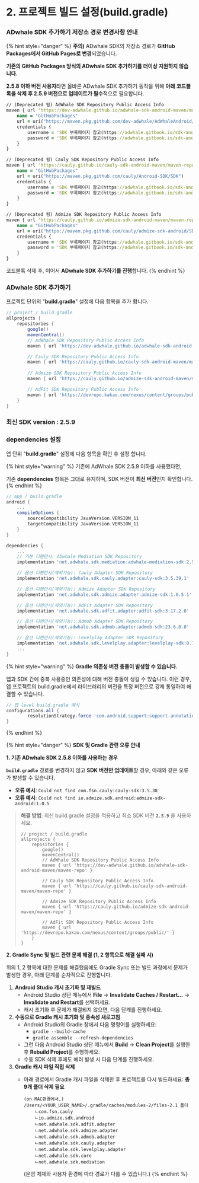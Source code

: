 # 2. 프로젝트 빌드 설정(build.gradle)

### ADwhale SDK 추가하기 저장소 경로 변경사항 안내

{% hint style="danger" %}
**주의)** ADwhale SDK의 저장소 경로가 **GitHub Packages에서 GitHub Pages로 변경**되었습니다.

**기존의 GitHub Packages 방식의 ADwhale SDK 추가하기를 더이상 지원하지 않습니다.**&#x20;

**2.5.8 이하 버전 사용자**라면 올바른 ADwhale SDK 추가하기 동작을 위해 **아래 코드블록을 삭제 후 2.5.9 버전으로 업데이트가 필수**적으로 필요합니다.&#x20;

```clojure
// (Deprecated 됨) AdWhale SDK Repository Public Access Info
maven { url 'https://dev-adwhale.github.io/adwhale-sdk-android-maven/maven-repo' }
    name = "GitHubPackages"
    url = uri("https://maven.pkg.github.com/dev-adwhale/AdWhaleAndroid/SDK")
    credentials {
        username = 'SDK 부록페이지 참고(https://adwhale.gitbook.io/sdk-android-appendix)'
        password = 'SDK 부록페이지 참고(https://adwhale.gitbook.io/sdk-android-appendix)'
    }
}

// (Deprecated 됨) Cauly SDK Repository Public Access Info
maven { url 'https://cauly.github.io/cauly-sdk-android-maven/maven-repo' }
    name = "GitHubPackages"
    url = uri("https://maven.pkg.github.com/cauly/Android-SDK/SDK")
    credentials {
        username = 'SDK 부록페이지 참고(https://adwhale.gitbook.io/sdk-android-appendix)'
        password = 'SDK 부록페이지 참고(https://adwhale.gitbook.io/sdk-android-appendix)'
    }
}

// (Deprecated 됨) Admize SDK Repository Public Access Info
maven { url 'https://cauly.github.io/admize-sdk-android-maven/maven-repo' }
    name = "GitHubPackages"
    url = uri("https://maven.pkg.github.com/cauly/admize-sdk-android/SDK")
    credentials {
        username = 'SDK 부록페이지 참고(https://adwhale.gitbook.io/sdk-android-appendix)'
        password = 'SDK 부록페이지 참고(https://adwhale.gitbook.io/sdk-android-appendix)'
    }
}
```

코드블록 삭제 후, 이어서 **ADwhale SDK 추가하기를 진행**합니다.
{% endhint %}

### ADwhale SDK 추가하기

프로젝트 단위의 "**build.gradle**" 설정에 다음 항목을 추가 합니다.

```gradle
// project / build.gradle
allprojects {
    repositories {
        google()
        mavenCentral()
        // AdWhale SDK Repository Public Access Info
        maven { url 'https://dev-adwhale.github.io/adwhale-sdk-android-maven/maven-repo' }

        // Cauly SDK Repository Public Access Info
        maven { url 'https://cauly.github.io/cauly-sdk-android-maven/maven-repo' }
        
        // Admize SDK Repository Public Access Info
        maven { url 'https://cauly.github.io/admize-sdk-android-maven/maven-repo' }

        // AdFit SDK Repository Public Access Info
        maven { url 'https://devrepo.kakao.com/nexus/content/groups/public/' }
    }
}
```

### 최신 SDK version : 2.5.9

### dependencies 설정

앱 단위 "**build.gradle**" 설정에 다음 항목을 확인 후 설정 합니다.&#x20;

{% hint style="warning" %}
기존에 AdWhale SDK 2.5.9 이하를 사용했다면,

기존 **dependencies** 항목은 그대로 유지하며, SDK 버전이 **최신 버전**인지 확인합니다.
{% endhint %}

```gradle
// app / build.gradle
android {
    ...
    compileOptions {
        sourceCompatibility JavaVersion.VERSION_11
        targetCompatibility JavaVersion.VERSION_11
    }
}

dependencies {
    ...
    // 기본 디펜던시: ADwhale Mediation SDK Repository
    implementation 'net.adwhale.sdk.mediation:adwhale-mediation-sdk:2.5.9'

    // 옵션 디펜던시(제외가능): Cauly Adapter SDK Repository
    implementation 'net.adwhale.sdk.cauly.adapter:cauly-sdk:3.5.39.1'

    // 옵션 디펜던시(제외가능): Admize Adapter SDK Repository
    implementation 'net.adwhale.sdk.admize.adapter:admize-sdk:1.0.5.1'

    // 옵션 디펜던시(제외가능): AdFit Adapter SDK Repository
    implementation 'net.adwhale.sdk.adfit.adapter:adfit-sdk:3.17.2.0'

    // 옵션 디펜던시(제외가능): Admob Adapter SDK Repository
    implementation 'net.adwhale.sdk.admob.adapter:admob-sdk:23.6.0.0'

    // 옵션 디펜던시(제외가능): Levelplay Adapter SDK Repository
    implementation 'net.adwhale.sdk.levelplay.adapter:levelplay-sdk:8.7.0.1' 
    ...    
}

```



{% hint style="warning" %}
**Gradle 의존성 버전 충돌이 발생할 수 있습니다.**

앱과 SDK 간에 중복 사용중인 의존성에 대해 버전 충돌이 생길 수 있습니다. 이런 경우, 앱 프로젝트의 build.gradle에서 라이브러리의 버전을 특정 버전으로 강제 통일하여 해결할 수 있습니다.

```gradle
// 앱 level build.gradle 예시
configurations.all {
        resolutionStrategy.force 'com.android.support:support-annotations:23.4.0' // 충돌나는 com.android.support:support-annotations 의존성 버전을 23.4.0 버전으로 강제 통일
}

```
{% endhint %}

{% hint style="danger" %}
**SDK 및 Gradle 관련 오류 안내**

**1. 기존 ADwhale SDK 2.5.8 이하를 사용하는 경우**

**`build.gradle`** 경로를 변경하지 않고 **SDK 버전만 업데이트**할 경우, 아래와 같은 오류가 발생할 수 있습니다.

* **오류 예시**: `Could not find com.fsn.cauly:cauly-sdk:3.5.38`&#x20;
* **오류 예시**: `Could not find io.admize.sdk.android:admize-sdk-android:1.0.5`&#x20;

> **해결 방법**: 최신 build.gradle 설정을 적용하고 최소 SDK 버전 **`2.5.9`** 을 사용하세요.
>
> ```
> // project / build.gradle
> allprojects {
>     repositories {
>         google()
>         mavenCentral()
>         // AdWhale SDK Repository Public Access Info
>         maven { url 'https://dev-adwhale.github.io/adwhale-sdk-android-maven/maven-repo' }
>
>         // Cauly SDK Repository Public Access Info
>         maven { url 'https://cauly.github.io/cauly-sdk-android-maven/maven-repo' }
>         
>         // Admize SDK Repository Public Access Info
>         maven { url 'https://cauly.github.io/admize-sdk-android-maven/maven-repo' }
>
>         // AdFit SDK Repository Public Access Info
>         maven { url 'https://devrepo.kakao.com/nexus/content/groups/public/' }
>     }
> }
> ```



**2. Gradle Sync 및 빌드 관련 문제 해결 (1, 2 항목으로 해결 실패 시)**

위의 1, 2 항목에 대한 문제를 해결했음에도 Gradle Sync 또는 빌드 과정에서 문제가 발생한 경우, 아래 단계를 순차적으로 진행합니다.

1. **Android Studio 캐시 초기화 및 재빌드**
   * Android Studio 상단 메뉴에서 **File** → **Invalidate Caches / Restart...** → **Invalidate and Restart**를 선택하세요.
   * 캐시 초기화 후 문제가 해결되지 않으면, 다음 단계를 진행하세요.
2. **수동으로 Gradle 캐시 초기화 및 종속성 새로고침**
   * Android Studio의 Gradle 창에서 다음 명령어를 실행하세요:
     * `gradle --build-cache`
     * `gradle assemble --refresh-dependencies`
   * 그런 다음 Android Studio 상단 메뉴에서 **Build** → **Clean Project**를 실행한 후 **Rebuild Project**를 수행하세요.
   * 수동 SDK 삭제 후에도 에러 발생 시 다음 단계를 진행하세요.
3. **Gradle 캐시 파일 직접 삭제**
   *   아래 경로에서 Gradle 캐시 파일을 삭제한 후 프로젝트를 다시 빌드하세요: **총 9개 폴더 삭제 필요**

       ```
       (on MAC환경에서,)
       /Users/<YOUR_USER_NAME>/.gradle/caches/modules-2/files-2.1 폴더
           ㄴcom.fsn.cauly
           ㄴio.admize.sdk.android
           ㄴnet.adwhale.sdk.adfit.adapter
           ㄴnet.adwhale.sdk.admize.adapter
           ㄴnet.adwhale.sdk.admob.adapter
           ㄴnet.adwhale.sdk.cauly.adapter
           ㄴnet.adwhale.sdk.levelplay.adapter
           ㄴnet.adwhale.sdk.core
           ㄴnet.adwhale.sdk.mediation
       ```

       (운영 체제와 사용자 환경에 따라 경로가 다를 수 있습니다.)
{% endhint %}
